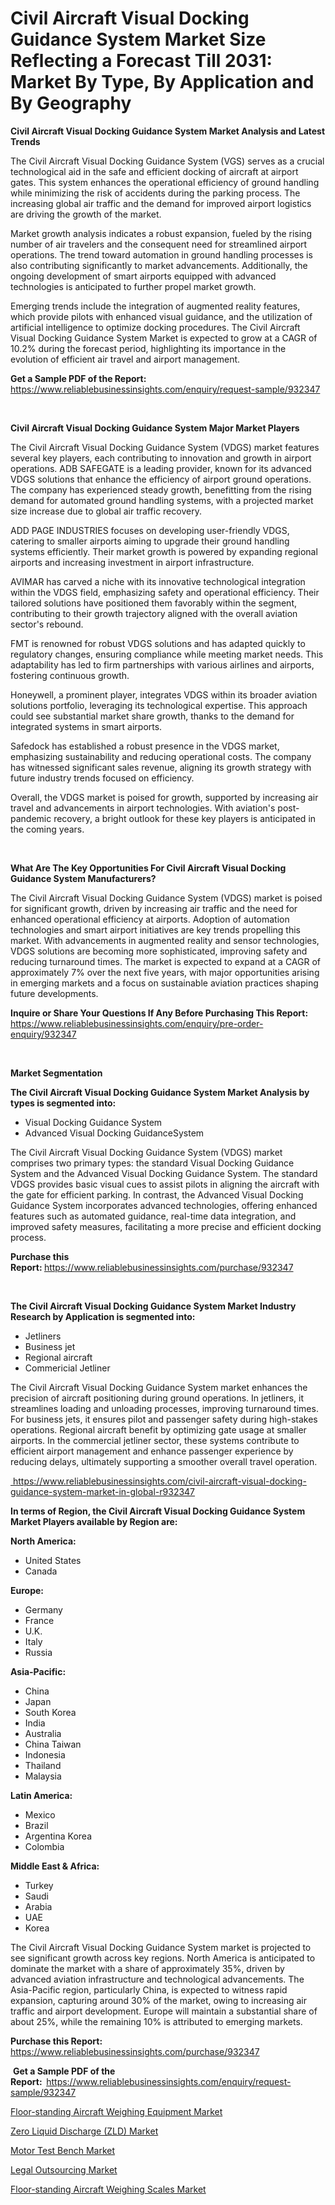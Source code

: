 <p><h1>Civil Aircraft Visual Docking Guidance System Market Size Reflecting a Forecast Till 2031: Market By Type, By Application and By Geography</h1></p><p><strong>Civil Aircraft Visual Docking Guidance System Market Analysis and Latest Trends</strong></p>
<p><p>The Civil Aircraft Visual Docking Guidance System (VGS) serves as a crucial technological aid in the safe and efficient docking of aircraft at airport gates. This system enhances the operational efficiency of ground handling while minimizing the risk of accidents during the parking process. The increasing global air traffic and the demand for improved airport logistics are driving the growth of the market.</p><p>Market growth analysis indicates a robust expansion, fueled by the rising number of air travelers and the consequent need for streamlined airport operations. The trend toward automation in ground handling processes is also contributing significantly to market advancements. Additionally, the ongoing development of smart airports equipped with advanced technologies is anticipated to further propel market growth.</p><p>Emerging trends include the integration of augmented reality features, which provide pilots with enhanced visual guidance, and the utilization of artificial intelligence to optimize docking procedures. The Civil Aircraft Visual Docking Guidance System Market is expected to grow at a CAGR of 10.2% during the forecast period, highlighting its importance in the evolution of efficient air travel and airport management.</p></p>
<p><strong>Get a Sample PDF of the Report:&nbsp;</strong> <a href="https://www.reliablebusinessinsights.com/enquiry/request-sample/932347?utm_campaign=96&utm_medium=2&utm_source=Github&utm_content=ia&utm_term=02122024&utm_id=civil-aircraft-visual-docking-guidance-system">https://www.reliablebusinessinsights.com/enquiry/request-sample/932347</a></p>
<p>&nbsp;</p>
<p><strong>Civil Aircraft Visual Docking Guidance System Major Market Players</strong></p>
<p><p>The Civil Aircraft Visual Docking Guidance System (VDGS) market features several key players, each contributing to innovation and growth in airport operations. ADB SAFEGATE is a leading provider, known for its advanced VDGS solutions that enhance the efficiency of airport ground operations. The company has experienced steady growth, benefitting from the rising demand for automated ground handling systems, with a projected market size increase due to global air traffic recovery.</p><p>ADD PAGE INDUSTRIES focuses on developing user-friendly VDGS, catering to smaller airports aiming to upgrade their ground handling systems efficiently. Their market growth is powered by expanding regional airports and increasing investment in airport infrastructure.</p><p>AVIMAR has carved a niche with its innovative technological integration within the VDGS field, emphasizing safety and operational efficiency. Their tailored solutions have positioned them favorably within the segment, contributing to their growth trajectory aligned with the overall aviation sector's rebound.</p><p>FMT is renowned for robust VDGS solutions and has adapted quickly to regulatory changes, ensuring compliance while meeting market needs. This adaptability has led to firm partnerships with various airlines and airports, fostering continuous growth.</p><p>Honeywell, a prominent player, integrates VDGS within its broader aviation solutions portfolio, leveraging its technological expertise. This approach could see substantial market share growth, thanks to the demand for integrated systems in smart airports.</p><p>Safedock has established a robust presence in the VDGS market, emphasizing sustainability and reducing operational costs. The company has witnessed significant sales revenue, aligning its growth strategy with future industry trends focused on efficiency.</p><p>Overall, the VDGS market is poised for growth, supported by increasing air travel and advancements in airport technologies. With aviation's post-pandemic recovery, a bright outlook for these key players is anticipated in the coming years.</p></p>
<p>&nbsp;</p>
<p><strong>What Are The Key Opportunities For Civil Aircraft Visual Docking Guidance System Manufacturers?</strong></p>
<p><p>The Civil Aircraft Visual Docking Guidance System (VDGS) market is poised for significant growth, driven by increasing air traffic and the need for enhanced operational efficiency at airports. Adoption of automation technologies and smart airport initiatives are key trends propelling this market. With advancements in augmented reality and sensor technologies, VDGS solutions are becoming more sophisticated, improving safety and reducing turnaround times. The market is expected to expand at a CAGR of approximately 7% over the next five years, with major opportunities arising in emerging markets and a focus on sustainable aviation practices shaping future developments.</p></p>
<p><strong>Inquire or Share Your Questions If Any Before Purchasing This Report:</strong> <a href="https://www.reliablebusinessinsights.com/enquiry/pre-order-enquiry/932347?utm_campaign=96&utm_medium=2&utm_source=Github&utm_content=ia&utm_term=02122024&utm_id=civil-aircraft-visual-docking-guidance-system">https://www.reliablebusinessinsights.com/enquiry/pre-order-enquiry/932347</a></p>
<p>&nbsp;</p>
<p><strong>Market Segmentation</strong></p>
<p><strong>The Civil Aircraft Visual Docking Guidance System Market Analysis by types is segmented into:</strong></p>
<p><ul><li>Visual Docking Guidance System</li><li>Advanced Visual Docking GuidanceSystem</li></ul></p>
<p><p>The Civil Aircraft Visual Docking Guidance System (VDGS) market comprises two primary types: the standard Visual Docking Guidance System and the Advanced Visual Docking Guidance System. The standard VDGS provides basic visual cues to assist pilots in aligning the aircraft with the gate for efficient parking. In contrast, the Advanced Visual Docking Guidance System incorporates advanced technologies, offering enhanced features such as automated guidance, real-time data integration, and improved safety measures, facilitating a more precise and efficient docking process.</p></p>
<p><strong>Purchase this Report:&nbsp;</strong><a href="https://www.reliablebusinessinsights.com/purchase/932347?utm_campaign=96&utm_medium=2&utm_source=Github&utm_content=ia&utm_term=02122024&utm_id=civil-aircraft-visual-docking-guidance-system">https://www.reliablebusinessinsights.com/purchase/932347</a></p>
<p>&nbsp;</p>
<p><strong>The Civil Aircraft Visual Docking Guidance System Market Industry Research by Application is segmented into:</strong></p>
<p><ul><li>Jetliners</li><li>Business jet</li><li>Regional aircraft</li><li>Commericial Jetliner</li></ul></p>
<p><p>The Civil Aircraft Visual Docking Guidance System market enhances the precision of aircraft positioning during ground operations. In jetliners, it streamlines loading and unloading processes, improving turnaround times. For business jets, it ensures pilot and passenger safety during high-stakes operations. Regional aircraft benefit by optimizing gate usage at smaller airports. In the commercial jetliner sector, these systems contribute to efficient airport management and enhance passenger experience by reducing delays, ultimately supporting a smoother overall travel operation.</p></p>
<p><a href="https://www.reliablebusinessinsights.com/civil-aircraft-visual-docking-guidance-system-market-in-global-r932347?utm_campaign=96&utm_medium=2&utm_source=Github&utm_content=ia&utm_term=02122024&utm_id=civil-aircraft-visual-docking-guidance-system">&nbsp;https://www.reliablebusinessinsights.com/civil-aircraft-visual-docking-guidance-system-market-in-global-r932347</a></p>
<p><strong>In terms of Region, the Civil Aircraft Visual Docking Guidance System Market Players available by Region are:</strong></p>
<p>
    <p> <strong> North America: </strong>
        <ul>
            <li>United States</li>
            <li>Canada</li>
        </ul>
        </p> 
    <p> <strong> Europe: </strong>
        <ul>
            <li>Germany</li>
            <li>France</li>
            <li>U.K.</li>
            <li>Italy</li>
            <li>Russia</li>
        </ul>
        </p> 
    <p> <strong> Asia-Pacific: </strong>
        <ul>
            <li>China</li>
            <li>Japan</li>
            <li>South Korea</li>
            <li>India</li>
            <li>Australia</li>
            <li>China Taiwan</li>
            <li>Indonesia</li>
            <li>Thailand</li>
            <li>Malaysia</li>
        </ul>
        </p> 
    <p> <strong> Latin America: </strong>
        <ul>
            <li>Mexico</li>
            <li>Brazil</li>
            <li>Argentina Korea</li>
            <li>Colombia</li>
        </ul>
        </p> 
    <p> <strong> Middle East & Africa: </strong>
        <ul>
            <li>Turkey</li>
            <li>Saudi</li>
            <li>Arabia</li>
            <li>UAE</li>
            <li>Korea</li>
        </ul>
    </p>
    </p>
<p><p>The Civil Aircraft Visual Docking Guidance System market is projected to see significant growth across key regions. North America is anticipated to dominate the market with a share of approximately 35%, driven by advanced aviation infrastructure and technological advancements. The Asia-Pacific region, particularly China, is expected to witness rapid expansion, capturing around 30% of the market, owing to increasing air traffic and airport development. Europe will maintain a substantial share of about 25%, while the remaining 10% is attributed to emerging markets.</p></p>
<p><strong>Purchase this Report: </strong><a href="https://www.reliablebusinessinsights.com/purchase/932347?utm_campaign=96&utm_medium=2&utm_source=Github&utm_content=ia&utm_term=02122024&utm_id=civil-aircraft-visual-docking-guidance-system">https://www.reliablebusinessinsights.com/purchase/932347</a></p>
<p>&nbsp;<strong>Get a Sample PDF of the Report:&nbsp;&nbsp;</strong><a href="https://www.reliablebusinessinsights.com/enquiry/request-sample/932347?utm_campaign=96&utm_medium=2&utm_source=Github&utm_content=ia&utm_term=02122024&utm_id=civil-aircraft-visual-docking-guidance-system">https://www.reliablebusinessinsights.com/enquiry/request-sample/932347</a></p>
<p><strong></strong></p>
<p><p><a href="https://github.com/DianaWilson796/Market-Research-Report-List-1/blob/main/floor-standing-aircraft-weighing-equipment-market.md?utm_campaign=96&utm_medium=2&utm_source=Github&utm_content=ia&utm_term=02122024&utm_id=civil-aircraft-visual-docking-guidance-system">Floor-standing Aircraft Weighing Equipment Market</a></p><p><a href="https://issuu.com/reportprime-2/docs/zero-liquid-discharge-zld-market-size-2030.pptx?utm_campaign=96&utm_medium=2&utm_source=Github&utm_content=ia&utm_term=02122024&utm_id=civil-aircraft-visual-docking-guidance-system">Zero Liquid Discharge (ZLD) Market</a></p><p><a href="https://www.linkedin.com/pulse/comprehensive-breakdown-motor-test-bench-markets-58-cagr-2024-2031-9s7te?utm_campaign=96&utm_medium=2&utm_source=Github&utm_content=ia&utm_term=02122024&utm_id=civil-aircraft-visual-docking-guidance-system">Motor Test Bench Market</a></p><p><a href="https://www.linkedin.com/pulse/legal-outsourcing-market-scopegrowingat-cagr-of5-insights-2ppre?utm_campaign=96&utm_medium=2&utm_source=Github&utm_content=ia&utm_term=02122024&utm_id=civil-aircraft-visual-docking-guidance-system">Legal Outsourcing Market</a></p><p><a href="https://github.com/luisem4tmccuan/Market-Research-Report-List-1/blob/main/floor-standing-aircraft-weighing-scales-market.md?utm_campaign=96&utm_medium=2&utm_source=Github&utm_content=ia&utm_term=02122024&utm_id=civil-aircraft-visual-docking-guidance-system">Floor-standing Aircraft Weighing Scales Market</a></p></p>